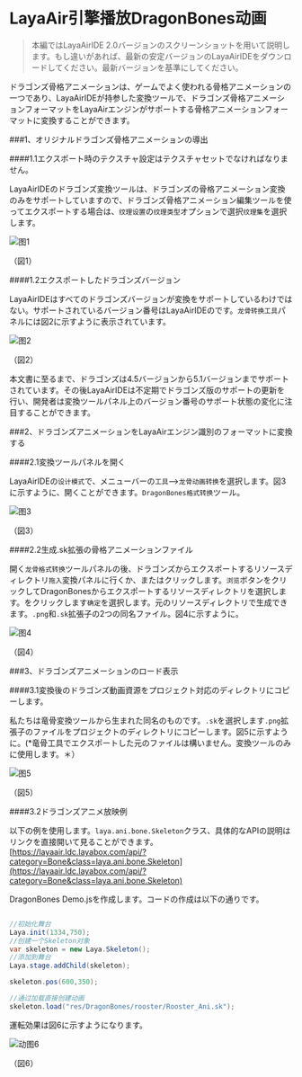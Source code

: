 # LayaAir引擎播放DragonBones动画

>本編ではLayaAirIDE 2.0バージョンのスクリーンショットを用いて説明します。もし違いがあれば、最新の安定バージョンのLayaAirIDEをダウンロードしてください。最新バージョンを基準にしてください。

ドラゴンズ骨格アニメーションは、ゲームでよく使われる骨格アニメーションの一つであり、LayaAirIDEが持参した変換ツールで、ドラゴンズ骨格アニメーションフォーマットをLayaAirエンジンがサポートする骨格アニメーションフォーマットに変換することができます。



###1、オリジナルドラゴンズ骨格アニメーションの導出

####1.1エクスポート時のテクスチャ設定はテクスチャセットでなければなりません。

LayaAirIDEのドラゴンズ変換ツールは、ドラゴンズの骨格アニメーション変換のみをサポートしていますので、ドラゴンズ骨格アニメーション編集ツールを使ってエクスポートする場合は、`纹理设置`の`纹理类型`オプションで選択`纹理集`を選択します。

![图1](img/1.png) 


（図1）

####1.2エクスポートしたドラゴンズバージョン

LayaAirIDEはすべてのドラゴンズバージョンが変換をサポートしているわけではない。サポートされているバージョン番号はLayaAirIDEのです。`龙骨转换工具`パネルには図2に示すように表示されています。

![图2](img/2.png) 


（図2）

本文書に至るまで、ドラゴンズは4.5バージョンから5.1バージョンまでサポートされています。その後LayaAirIDEは不定期でドラゴンズ版のサポートの更新を行い、開発者は変換ツールパネル上のバージョン番号のサポート状態の変化に注目することができます。



###2、ドラゴンズアニメーションをLayaAirエンジン識別のフォーマットに変換する

####2.1変換ツールパネルを開く

LayaAirIDEの`设计模式`で、メニューバーの`工具`—>`龙骨动画转换`を選択します。図3に示すように、開くことができます。`DragonBones格式转换`ツール。

![图3](img/3.png) 


（図3）



####2.2生成.sk拡張の骨格アニメーションファイル

開く`龙骨格式转换`ツールパネルの後、ドラゴンズからエクスポートするリソースディレクトリ`拖入`変換パネルに行くか、またはクリックします。`浏览`ボタンをクリックしてDragonBonesからエクスポートするリソースディレクトリを選択します。をクリックします`确定`を選択します。元のリソースディレクトリで生成できます。`.png`和`.sk`拡張子の2つの同名ファイル。図4に示すように。

![图4](img/4.png) 


（図4）



###3、ドラゴンズアニメーションのロード表示

####3.1変換後のドラゴンズ動画資源をプロジェクト対応のディレクトリにコピーします。

私たちは竜骨変換ツールから生まれた同名のものです。`.sk`を選択します`.png`拡張子のファイルをプロジェクトのディレクトリにコピーします。図5に示すように。(*竜骨工具でエクスポートした元のファイルは構いません。変換ツールのみに使用します。＊）

![图5](img/5.png) 


（図5）

####3.2ドラゴンズアニメ放映例

以下の例を使用します。`laya.ani.bone.Skeleton`クラス、具体的なAPIの説明はリンクを直接開いて見ることができます。[https://layaair.ldc.layabox.com/api/?category=Bone&class=laya.ani.bone.Skeleton](https://layaair.ldc.layabox.com/api/?category=Bone&class=laya.ani.bone.Skeleton)

DragonBones Demo.jsを作成します。コードの作成は以下の通りです。


```java

//初始化舞台
Laya.init(1334,750);
//创建一个Skeleton对象
var skeleton = new Laya.Skeleton();
//添加到舞台
Laya.stage.addChild(skeleton);

skeleton.pos(600,350);

//通过加载直接创建动画
skeleton.load("res/DragonBones/rooster/Rooster_Ani.sk");
```

運転効果は図6に示すようになります。

![动图6](img/6.gif) 


（図6）